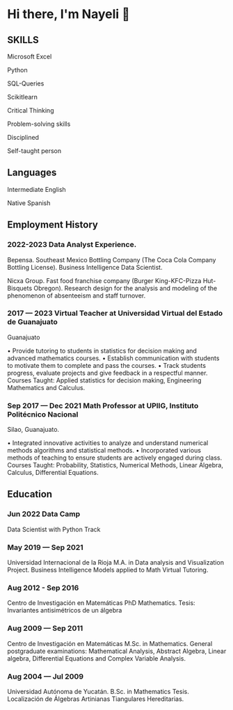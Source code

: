 # Hi there, I'm Nayeli 👋
 
## SKILLS
Microsoft Excel 

Python

SQL-Queries

Scikitlearn

Critical Thinking

Problem-solving skills

Disciplined

Self-taught person


## Languages

Intermediate English

Native Spanish

 

## Employment History


### 2022-2023 Data Analyst Experience.

Bepensa. Southeast Mexico Bottling Company (The Coca Cola Company Bottling License).
Business Intelligence Data Scientist.

Nicxa Group. Fast food franchise company (Burger King-KFC-Pizza Hut-Bisquets Obregon). 
Research design for the analysis and modeling of the phenomenon of absenteeism and staff turnover.

### 2017 — 2023 Virtual Teacher at Universidad Virtual del Estado de Guanajuato
Guanajuato

•	Provide tutoring to students in statistics for decision making and advanced mathematics courses.
•	Establish communication with students to motivate them to complete and pass the courses.
•	Track students progress, evaluate projects and give feedback in a respectful manner.
Courses Taught: Applied statistics for decision making, Engineering Mathematics and Calculus.

### Sep 2017 — Dec 2021 Math Professor at UPIIG, Instituto Politécnico Nacional
Silao, Guanajuato.

•	Integrated innovative activities to analyze and understand numerical methods algorithms and statistical methods.
•	Incorporated various methods of teaching to ensure students are actively engaged during class.
Courses Taught: Probability, Statistics, Numerical Methods, Linear Algebra, Calculus, Differential Equations.

## Education
 
### Jun 2022	Data Camp
Data Scientist with Python Track

 
### May 2019 — Sep 2021
Universidad Internacional de la Rioja
M.A. in Data analysis and Visualization
Project. Business Intelligence Models applied to Math Virtual Tutoring.

### Aug 2012 - Sep 2016
Centro de Investigación en Matemáticas
PhD Mathematics.
Tesis: Invariantes antisimétricos de un álgebra

 
### Aug 2009 — Sep 2011 
Centro de Investigación en Matemáticas
M.Sc. in Mathematics.
General postgraduate examinations: Mathematical Analysis, Abstract
Algebra, Linear algebra, Differential Equations and Complex Variable
Analysis.
 

### Aug 2004 — Jul 2009	
Universidad Autónoma de Yucatán.
B.Sc. in Mathematics
Tesis. Localización de Álgebras Artinianas Tiangulares Hereditarias.


